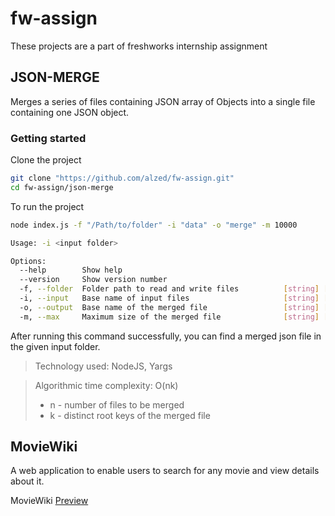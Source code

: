 # fw-assign
These projects are a part of freshworks internship assignment


## JSON-MERGE

Merges a series of files containing JSON array of Objects into a single file containing one JSON object.

### Getting started
Clone the project
```bash 
git clone "https://github.com/alzed/fw-assign.git"
cd fw-assign/json-merge
```
To run the project
```bash
node index.js -f "/Path/to/folder" -i "data" -o "merge" -m 10000

Usage: -i <input folder>

Options:
  --help        Show help                                              [boolean]
  --version     Show version number                                    [boolean]
  -f, --folder  Folder path to read and write files          [string] [required]
  -i, --input   Base name of input files                     [string] [required]
  -o, --output  Base name of the merged file                 [string] [required]
  -m, --max     Maximum size of the merged file              [string] [required]
```

After running this command successfully, you can find a merged json file in the given input folder.
> Technology used: NodeJS, Yargs

> Algorithmic time complexity: O(nk)
>  - n - number of files to be merged
>  - k - distinct root keys of the merged file



## MovieWiki

A web application to enable users to search for any movie and view details
about it.

MovieWiki [Preview](https://rawcdn.githack.com/alzed/fw-assign/addfa360625667ab0fa83317ac1d1460304f3b8f/moviewiki/index.html)
